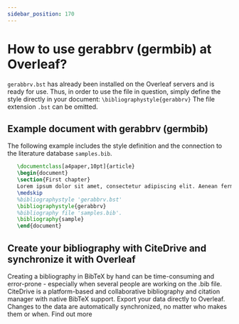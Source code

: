 ```yaml
---
sidebar_position: 170
---
```


# How to use gerabbrv (germbib) at Overleaf?
`gerabbrv.bst` has already been installed on the Overleaf servers and is ready for use. Thus, in order to use the file in question, simply define the style directly in your document: `\bibliographystyle{gerabbrv}` The file extension `.bst` can be omitted.

## Example document with gerabbrv (germbib)
The following example includes the style definition and the connection to the literature database `samples.bib`.
```tex
   \documentclass[a4paper,10pt]{article}
   \begin{document}
   \section{First chapter}
   Lorem ipsum dolor sit amet, consectetur adipiscing elit. Aenean fermentum justo massa, ut maximus mauris sodales et. Aenean vel elit a erat rhoncus pharetra.
   \medskip
   %bibliographystyle 'gerabbrv.bst'
   \bibliographystyle{gerabbrv}
   %bibliography file 'samples.bib'.
   \bibliography{sample}
   \end{document}
```

## Create your bibliography with CiteDrive and synchronize it with Overleaf
Creating a bibliography in BibTeX by hand can be time-consuming and error-prone - especially when several people are working on the .bib file. CiteDrive is a platform-based and collaborative bibliography and citation manager with native BibTeX support. Export your data directly to Overleaf. Changes to the data are automatically synchronized, no matter who makes them or when. Find out more